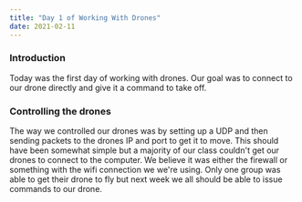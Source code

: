 ```yaml
---
title: "Day 1 of Working With Drones"
date: 2021-02-11
---
```

<h3>Introduction</h3>
Today was the first day of working with drones. Our goal was to connect to our drone
directly and give it a command to take off.
<h3>Controlling the drones</h3>
The way we controlled our drones was by setting up a UDP and then sending packets to the drones IP and port to get it to move.
This should have been somewhat simple but a majority of our class couldn't get our drones to connect to the computer. We believe
it was either the firewall or something with the wifi connection we we're using. Only one group was able to get their drone to fly
but next week we all should be able to issue commands to our drone.
